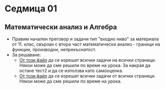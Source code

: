# Седмица 01
## Математически анализ и Алгебра
- Правим начален преговор и задачи тип "входно ниво" за материала от 11. клас, свързан с втора част математически анализ - граници на функции, производни, непрекъснатост.
- За решаване: 
    * [От този файл](https://github.com/nikevelik/math-xii-adv/blob/main/sprint01/week01/Vedi12kl-6-10.pdf) да се изрешат всички задачи на всички страници. Някои може да сме решили по време на урока. За накрая да остане тест2 и да се използва като самооценка.
    * [От този файл](https://github.com/nikevelik/math-xii-adv/blob/main/sprint01/week01/Vedi12kl-11-14.pdf) да се изрешат всички задачи от всички страници. Някои може да сме решили по време на урока.

